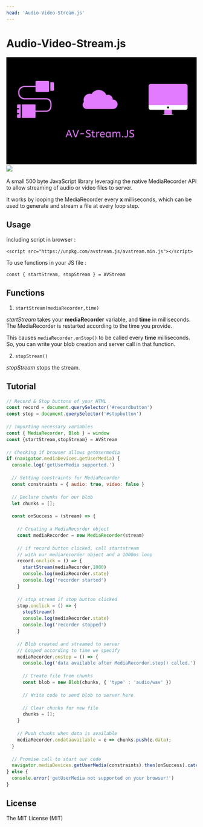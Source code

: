 ```yaml
---
head: 'Audio-Video-Stream.js'
---
```

# Audio-Video-Stream.js

<div align="center">
	<div>
		<img src="img.png" alt="AVStrean">
	</div>
</div>

<a href="https://github.com/akash-joshi/avstream.js">
<img src="https://img.shields.io/badge/github-active-green.svg" />
</a>

 A small 500 byte JavaScript library leveraging the native MediaRecorder API to allow streaming of audio or video files to server. 
 
 It works by looping the MediaRecorder every **x** milliseconds, which can be used to generate and stream a file at every loop step.

## Usage
Including script in browser :

    <script src="https://unpkg.com/avstream.js/avstream.min.js"></script>

To use functions in your JS file :

    const { startStream, stopStream } = AVStream    

## Functions
1) ```startStream(mediaRecorder,time)``` 

*startStream* takes your **mediaRecorder** variable, and **time** in milliseconds. The MediaRecorder is restarted according to the time you provide.

This causes ```mediaRecorder.onStop()``` to be called every **time** milliseconds. So, you can write your blob creation and server call in that function.

2) ```stopStream()``` 

*stopStream* stops the stream.

## Tutorial


```javascript
// Record & Stop buttons of your HTML
const record = document.querySelector('#recordbutton')
const stop = document.querySelector('#stopbutton')

// Importing necessary variables
const { MediaRecorder, Blob } = window
const {startStream,stopStream} = AVStream

// Checking if browser allows getUsermedia
if (navigator.mediaDevices.getUserMedia) {
  console.log('getUserMedia supported.')

  // Setting constraints for MediaRecorder
  const constraints = { audio: true, video: false }

  // Declare chunks for our blob
  let chunks = [];

  const onSuccess = (stream) => {

    // Creating a MediaRecorder object
    const mediaRecorder = new MediaRecorder(stream)

    // if record button clicked, call startstream 
    // with our mediarecorder object and a 1000ms loop
    record.onclick = () => {
      startStream(mediaRecorder,1000)
      console.log(mediaRecorder.state)
      console.log('recorder started')
    }

    // stop stream if stop button clicked
    stop.onclick = () => {
      stopStream()
      console.log(mediaRecorder.state)
      console.log('recorder stopped')
    }

    // Blob created and streamed to server
    // Looped according to time we specify
    mediaRecorder.onstop = () => {
      console.log('data available after MediaRecorder.stop() called.')

      // Create file from chunks
      const blob = new Blob(chunks, { 'type' : 'audio/wav' })
      
      // Write code to send blob to server here

      // Clear chunks for new file
      chunks = [];
    }

    // Push chunks when data is available
    mediaRecorder.ondataavailable = e => chunks.push(e.data);
  }

  // Promise call to start our code
  navigator.mediaDevices.getUserMedia(constraints).then(onSuccess).catch((err)=>{console.error(err)})
} else {
  console.error('getUserMedia not supported on your browser!')
}
```

## License
The MIT License (MIT)